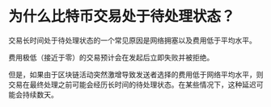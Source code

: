 # 为什么比特币交易处于待处理状态？

交易长时间处于待处理状态的一个常见原因是网络拥塞以及费用低于平均水平。

费用极低（接近于零）的交易预计会在发起后立即失败并被拒绝。

但是，如果由于区块链活动突然激增导致发送者选择的费用低于网络平均水平，则交易在最终处理之前可能会经历长时间的待处理状态。在某些情况下，这种延迟可能会持续数天。